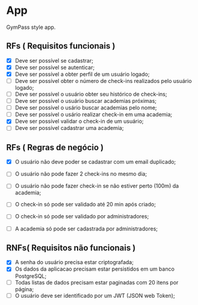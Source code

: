 # App

GymPass style app.

## RFs ( Requisitos funcionais )

- [x] Deve ser possível se cadastrar;
- [x] Deve ser possível se autenticar;
- [x] Deve ser possível a obter perfil de um usuário logado;
- [ ] Deve ser possível obter o número de check-ins realizados pelo usuário logado;
- [ ] Deve ser possível o usuário obter seu histórico de check-ins;
- [ ] Deve ser possível o usuário buscar academias próximas;
- [ ] Deve ser possível o usário buscar academias pelo nome;
- [ ] Deve ser possível o usário realizar check-in em uma academia;
- [x] Deve ser possível validar o check-in de um usuário;
- [ ] Deve ser possível cadastrar uma academia;

## RFs ( Regras de negócio )

- [x] O usuário não deve poder se cadastrar com um email duplicado;
- [ ] O usuário não pode fazer 2 check-ins no mesmo dia;
- [ ] O usuário não pode fazer check-in se não estiver perto (100m) da academia;
- [ ] O check-in só pode ser validado até 20 min após criado;
- [ ] O check-in só pode ser validado por administradores;
- [ ] A academia só pode ser cadastrada por administradores;


## RNFs( Requisitos não funcionais )

- [x] A senha do usuário precisa estar criptografada;
- [x] Os dados da aplicacao precisam estar persistidos em um banco PostgreSQL;
- [ ] Todas listas de dados precisam estar paginadas com 20 itens por página;
- [ ] O usuário deve ser identificado por um JWT (JSON web Token);
